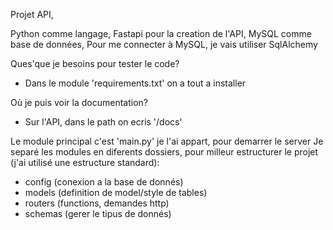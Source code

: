 Projet API, 

Python comme langage,
Fastapi pour la creation de l'API,
MySQL comme base de données,
Pour me connecter à MySQL, je vais utiliser SqlAlchemy


Ques'que je besoins pour tester le code? 
- Dans le module 'requirements.txt' on a tout a installer

Où je puis voir la documentation?
- Sur l'API, dans le path on ecris '/docs'


Le module principal c'est 'main.py' je l'ai appart, pour demarrer le server
Je separé les modules en diferents dossiers, pour milleur estructurer le projet (j'ai utilisé une estructure standard):
- config (conexion a la base de donnés)
- models (definition de model/style de tables)
- routers (functions, demandes http) 
- schemas (gerer le tipus de donnés)